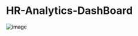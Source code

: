 # HR-Analytics-DashBoard
![image](https://github.com/charliethomasct82/HR-Analytics-DashBoard/assets/93368865/e7558601-9044-4170-8e0c-1563a4bd5866)

